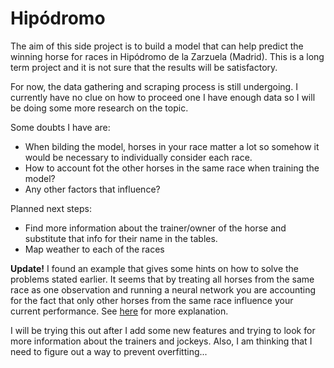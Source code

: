 # Hipódromo

The aim of this side project is to build a model that can help predict the winning horse for races in Hipódromo de la Zarzuela (Madrid). 
This is a long term project and it is not sure that the results will be satisfactory.

For now, the data gathering and scraping process is still undergoing. I currently have no clue on how to proceed one I have enough data so I will be doing some more research on the topic. 

Some doubts I have are:
* When bilding the model, horses in your race matter a lot so somehow it would be necessary to individually consider each race.
* How to account fot the other horses in the same race when training the model?
* Any other factors that influence?

Planned next steps:
* Find more information about the trainer/owner of the horse and substitute that info for their name in the tables.
* Map weather to each of the races

**Update!**
I found an example that gives some hints on how to solve the problems stated earlier. 
It seems that by treating all horses from the same race as one observation and running a neural network you are accounting for the fact
that only other horses from the same race influence your current performance. See [here](https://towardsdatascience.com/use-machine-learning-to-predict-horse-racing-4f1111fb6ced) 
for more explanation.

I will be trying this out after I add some new features and trying to look for more information about the trainers and jockeys. Also, I am thinking that I need
to figure out a way to prevent overfitting...
